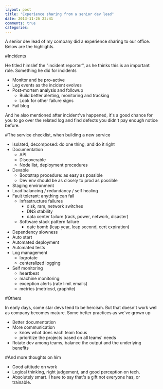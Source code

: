 ```yaml
---
layout: post
title: "Experience sharing from a senior dev lead"
date: 2013-11-26 22:41
comments: true
categories: 
---
```


A senior dev lead of my company did a experience sharing to our office. Below are the highlights.

#Incidents

He titled himslef the "incident reporter", as he thinks this is an important role. Something he did for incidents

  - Monitor and be pro-active
  - Log events as the incident evolves
  - Post-mortem analysis and followup
    - Build better alerting, monitoring and tracking
    - Look for other failure signs
  - Fail blog

And he also mentioned after incident've happened, it's a good chance for you to go over the related log and find defects you didn't pay enough notice before.

#The service checklist, when building a new service

- Isolated, decomposed: do one thing, and do it right
- Documentation
  - API
  - Discoverable
  - Node list, deployment procedures
- Devable
  - Bootstrap procedure: as easy as possible
  - Dev env should be as closely to prod as possible
- Staging environment
- Load balancing / redundancy / self healing
- Fault tolerant: anything can fail
  - Infrastructure failures
    - disk, ram, network switches
    - DNS stability
    - data center failure (rack, power, network, disaster)
  - Software stack pattern failure
    - date bomb (leap year, leap second, cert expiration)
- Dependency slowness
- Auto start
- Automated deployment
- Automated tests
- Log management
  - logrotate
  - centeralized logging
- Self monitoring
  - heartbeat
  - machine monitoring
  - exception alerts (rate limit emails)
  - metrics (metricsd, graphite)

#Others

In early days, some star devs tend to be heroism. But that doesn't work well as company becomes mature. Some better practices as we've grown up

- Better documentation
- More communication
  - know what does each team focus
  - prioritize the projects based on all teams' needs
- Rotate dev among teams, balance the output and the underlying benefits

#And more thoughts on him

- Good attitude on work
- Logical thinking, right judgement, and good perception on tech.
- Absolutely smart. I have to say that's a gift not everyone has, or trainable.
